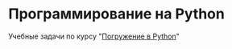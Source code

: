 # Программирование на Python
Учебные задачи по курсу "[Погружение в Python](https://stepik.org/course/16638)"